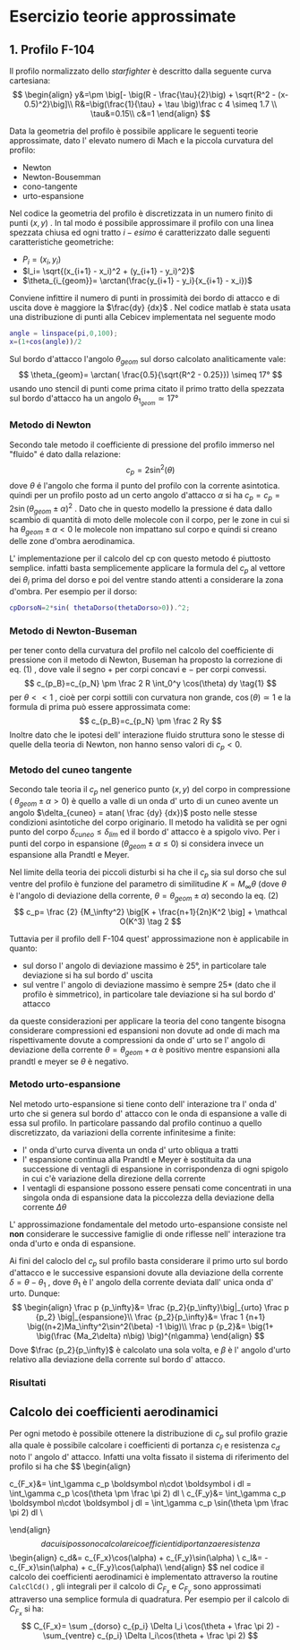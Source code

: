 # Esercizio teorie approssimate

## 1. Profilo F-104

Il profilo normalizzato dello *starfighter* è descritto dalla seguente curva cartesiana:
$$
\begin{align}
y&=\pm \big[- \big(R - \frac{\tau}{2}\big) + \sqrt{R^2 - (x-0.5)^2}\big]\\
R&=\big(\frac{1}{\tau} + \tau \big)\frac c 4 \simeq 1.7 \\
\tau&=0.15\\
c&=1
\end{align}
$$

Data la geometria del profilo è possibile applicare le seguenti teorie approssimate, dato l' elevato numero di Mach e la piccola curvatura del profilo:

* Newton
* Newton-Bousemman
* cono-tangente 
* urto-espansione

Nel codice la geometria del profilo è discretizzata in un numero finito di punti $(x,y)$ . In tal modo é possibile approssimare il profilo con una linea spezzata chiusa ed ogni tratto $i-esimo$  é caratterizzato dalle seguenti caratteristiche geometriche:

- $P_i=(x_i,y_i)$ 
- $l_i= \sqrt{(x_{i+1} - x_i)^2 + (y_{i+1} - y_i)^2}$
- $\theta_{i_{geom}}= \arctan(\frac{y_{i+1} - y_i}{x_{i+1} - x_i})$

Conviene infittire il numero di punti in prossimità dei bordo di attacco e di uscita dove è maggiore la $\frac{dy} {dx}$ . Nel codice matlab è stata usata una distribuzione di punti alla Cebicev implementata nel seguente modo

```matlab
angle = linspace(pi,0,100);
x=(1+cos(angle))/2
```

 Sul bordo d'attacco l'angolo $\theta_{geom}$  sul dorso calcolato analiticamente vale:
$$
\theta_{geom}= \arctan( \frac{0.5}{\sqrt{R^2 - 0.25}}) \simeq 17°
$$
usando uno stencil di punti come prima citato il primo tratto della spezzata sul bordo d'attacco ha un angolo $\theta_{1_{geom}} \simeq 17°$

### Metodo di Newton

Secondo tale metodo il coefficiente di pressione del profilo immerso nel "fluido" é dato dalla relazione:
$$
c_p = 2\sin^2(\theta)
$$
dove $\theta$  é l'angolo che forma il punto del profilo con la corrente asintotica. quindi per un profilo posto ad un certo angolo d'attacco $\alpha$  si ha $c_p=c_p = 2\sin(\theta_{geom} \pm \alpha)^2$ . 
Dato che in questo modello la pressione é data dallo scambio di quantità di moto delle molecole con il corpo,  per le zone in cui si ha $\theta_{geom} \pm \alpha < 0$ le molecole non impattano sul corpo e quindi si creano delle zone d'ombra aerodinamica.

L' implementazione per il calcolo del cp con questo metodo é piuttosto semplice.  infatti basta semplicemente applicare la formula del $c_p$ al vettore dei $\theta_i$ prima del dorso e poi del ventre stando attenti a considerare la zona d'ombra. Per esempio per il dorso:

```matlab
cpDorsoN=2*sin( thetaDorso(thetaDorso>0)).^2;
```

### Metodo di Newton-Buseman

per tener conto della curvatura del profilo nel calcolo del coefficiente di pressione con il metodo di Newton, Buseman ha proposto la correzione di eq. (1) , dove vale il segno $+$ per corpi concavi e $-$ per corpi convessi.
$$
c_{p_B}=c_{p_N} \pm \frac 2 R \int_0^y \cos(\theta) dy \tag{1}
$$
per $\theta << 1$ ,  cioè per corpi sottili con curvatura non grande, $\cos(\theta)\simeq 1$ e la formula di prima può essere approssimata come:
$$
c_{p_B}=c_{p_N} \pm \frac 2 Ry
$$
Inoltre dato che le ipotesi dell' interazione fluido struttura sono le stesse di quelle della teoria di Newton, non hanno senso valori di $c_p < 0$. 

### Metodo del cuneo tangente

Secondo tale teoria il $c_p$ nel generico punto  $(x,y)$ del corpo in compressione ( $\theta_{geom} \pm \alpha > 0$)   è quello a valle di un onda d' urto di un cuneo avente un angolo $\delta_{cuneo} = atan( \frac {dy} {dx})$  posto nelle stesse condizioni asintotiche del corpo originario.  Il metodo ha validità se per ogni punto del corpo $\delta_{cuneo} \leq \delta_{lim}$  ed il bordo d' attacco è a spigolo vivo.
Per i punti del corpo in espansione ($\theta_{geom} \pm \alpha \leq 0$) si considera invece un espansione alla Prandtl e Meyer.

Nel limite della teoria dei piccoli disturbi si ha che il $c_p$ sia sul dorso che sul ventre del profilo è funzione del parametro di similitudine $K=M_\infty \theta$  (dove $\theta$ è l'angolo di deviazione della corrente, $\theta= \theta_{geom}\pm\alpha$) secondo la eq. (2)
$$
c_p= \frac {2} {M_\infty^2} \big[K + \frac{n+1}{2n}K^2 \big] + \mathcal O(K^3)  \tag 2
$$

Tuttavia per il profilo dell F-104 quest' approssimazione non è applicabile in quanto:

- sul dorso l' angolo di deviazione massimo è 25°,  in particolare tale deviazione si ha sul bordo d' uscita
- sul ventre l' angolo di deviazione massimo è sempre 25* (dato che il profilo è simmetrico), in particolare tale deviazione si ha sul bordo d' attacco

da queste considerazioni per applicare la teoria del cono tangente bisogna considerare compressioni ed espansioni non dovute ad onde di mach ma  rispettivamente dovute a compressioni da onde d' urto se l' angolo di deviazione  della corrente $\theta=\theta_{geom}+\alpha$  è positivo mentre espansioni alla prandtl e meyer se $\theta$  è negativo.
<!--TODO insert angle image-->


### Metodo urto-espansione

Nel metodo urto-espansione si tiene conto dell' interazione tra l' onda d' urto che si genera sul bordo d' attacco con le onda di espansione a valle di essa sul profilo.
In particolare passando dal profilo continuo a quello discretizzato, da variazioni della corrente infinitesime a finite:

- l' onda d'urto curva diventa un onda d' urto obliqua a tratti
- l' espansione continua alla Prandtl e Meyer è sostituita da una successione di ventagli di espansione in corrispondenza di ogni spigolo in cui c'è variazione della direzione della corrente
- I ventagli di espansione possono essere pensati come concentrati in una singola onda di espansione data la piccolezza della deviazione della corrente $\Delta\theta$

L' approssimazione fondamentale del metodo urto-espansione consiste nel **non** considerare le successive famiglie di onde riflesse nell' interazione tra onda d'urto e onda di espansione.

Ai fini del caloclo del $c_p$ sul profilo basta considerare il primo urto sul bordo d'attacco e le successive espansioni dovute alla deviazione della corrente $\delta= \theta-\theta_1$ , dove $\theta_1$ è l' angolo della corrente deviata dall' unica onda d' urto. Dunque:
$$
\begin{align}
\frac p {p_\infty}&= \frac {p_2}{p_\infty}\big|_{urto} \frac p {p_2} \big|_{espansione}\\
\frac {p_2}{p_\infty}&= \frac 1 {n+1} \big((n+2)Ma_\infty^2\sin^2(\beta) -1 \big)\\
\frac p {p_2}&= \big(1+ \big(\frac {Ma_2\delta} n\big) \big)^{n\gamma}
\end{align}
$$
Dove $\frac {p_2}{p_\infty}$ è calcolato una sola volta,  e $\beta$  è l' angolo d'urto relativo alla deviazione della corrente sul bordo d' attacco.

### Risultati



## Calcolo dei coefficienti aerodinamici

Per ogni metodo è possibile ottenere la distribuzione di $c_p$ sul profilo grazie alla quale è possibile calcolare i coefficienti di portanza $c_l$ e resistenza $c_d$  noto l' angolo d' attacco. Infatti una volta fissato il sistema di riferimento del profilo si ha che 
$$
\begin{align}

c_{F_x}&= \int_\gamma c_p \boldsymbol n\cdot \boldsymbol i dl =  \int_\gamma c_p \cos(\theta \pm \frac \pi 2) dl \\
c_{F_y}&= \int_\gamma c_p \boldsymbol n\cdot \boldsymbol j dl = \int_\gamma c_p \sin(\theta \pm \frac \pi 2) dl  \\

\end{align}
$$
da cui si possono calcolare i coefficienti di portanza e resistenza
$$
\begin{align}
c_d&= c_{F_x}\cos(\alpha) + c_{F_y}\sin(\alpha) \\
c_l&= -c_{F_x}\sin(\alpha) + c_{F_y}\cos(\alpha)\\
\end{align}
$$
nel codice il calcolo dei coefficienti aerodinamici è implementato attraverso la routine <code>CalcClCd()</code> , gli integrali per il calcolo di $C_{F_x}$ e $C_{F_y}$ sono approssimati attraverso una semplice formula di quadratura.  Per esempio per il calcolo di $C_{F_x}$ si ha:
$$
C_{F_x}= \sum _{dorso} c_{p_i} \Delta l_i \cos(\theta + \frac \pi 2) - \sum_{ventre} c_{p_i} \Delta l_i\cos(\theta + \frac \pi 2)
$$

